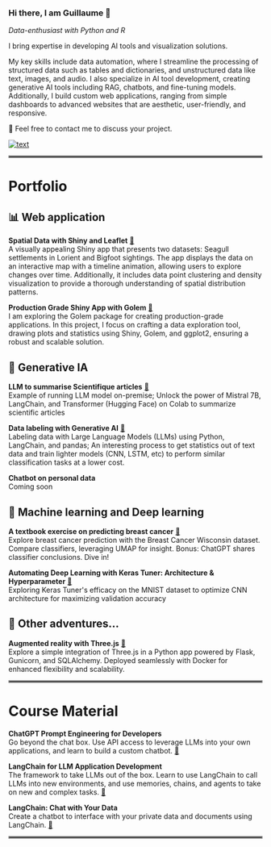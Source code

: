 ### Hi there, I am Guillaume 👋
<em>Data-enthusiast with Python and R</em>

I bring expertise in developing AI tools and visualization solutions.

My key skills include data automation, where I streamline the processing of structured data such as tables and dictionaries, and unstructured data like text, images, and audio. 
I also specialize in AI tool development, creating generative AI tools including RAG, chatbots, and fine-tuning models. 
Additionally, I build custom web applications, ranging from simple dashboards to advanced websites that are aesthetic, user-friendly, and responsive.

💬 Feel free to contact me to discuss your project.

[![text](https://img.shields.io/badge/LinkedIn-0077B5?style=for-the-badge&logo=linkedin&logoColor=white)](https://www.linkedin.com/in/guillaumejeffroy/)

<hr style="border:2px solid gray">

# Portfolio

## 📊 Web application 
**Spatial Data with Shiny and Leaflet** [🔗](https://github.com/Gjeffroy/leaflet_viewer_shiny/tree/main) <br> 
A visually appealing Shiny app that presents two datasets: Seagull settlements in Lorient and Bigfoot sightings. The app displays the data on an interactive map with a timeline animation, allowing users to explore changes over time. Additionally, it includes data point clustering and density visualization to provide a thorough understanding of spatial distribution patterns.

**Production Grade Shiny App with Golem** [🔗](https://github.com/Gjeffroy/shiny-production-golem) <br>
I am exploring the Golem package for creating production-grade applications. In this project, I focus on crafting a data exploration tool, drawing plots and statistics using Shiny, Golem, and ggplot2, ensuring a robust and scalable solution.

## 🤖 Generative IA 
**LLM to summarise Scientifique articles** [🔗](https://github.com/Gjeffroy/Mistral7b_scientific_article) <br>
Example of running LLM model on-premise; Unlock the power of Mistral 7B, LangChain, and Transformer (Hugging Face) on Colab to summarize scientific articles  

**Data labeling with Generative AI** [🔗](https://github.com/Gjeffroy/labelling_data_with_llm/tree/main) <br>
Labeling data with Large Language Models (LLMs) using Python, LangChain, and pandas; An interesting process to get statistics out of text data and train lighter models (CNN, LSTM, etc) to perform similar classification tasks at a lower cost.

**Chatbot on personal data**  <br>
Coming soon

## 🧠 Machine learning and Deep learning 
**A textbook exercise on predicting breast cancer** [🔗](https://github.com/Gjeffroy/breast_cancer_classification) <br>
Explore breast cancer prediction with the Breast Cancer Wisconsin dataset. Compare classifiers, leveraging UMAP for insight. Bonus: ChatGPT shares classifier conclusions. Dive in!   

**Automating Deep Learning with Keras Tuner: Architecture & Hyperparameter** [🔗](https://github.com/Gjeffroy/hyperparam_autotuning_keras/tree/main) <br>
Exploring Keras Tuner's efficacy on the MNIST dataset to optimize CNN architecture for maximizing validation accuracy   

## 🎒 Other adventures...

**Augmented reality with Three.js** [🔗](https://github.com/Gjeffroy/AR_with_threejs) <br>
Explore a simple integration of Three.js in a Python app powered by Flask, Gunicorn, and SQLAlchemy. Deployed seamlessly with Docker for enhanced flexibility and scalability. 




<hr style="border:2px solid gray">

# Course Material

**ChatGPT Prompt Engineering for Developers** <br>
Go beyond the chat box. Use API access to leverage LLMs into your own applications, and learn to build a custom chatbot.  [🔗](https://github.com/Gjeffroy/chatgpt-prompt-engineering-for-developers)

**LangChain for LLM Application Development** <br>
The framework to take LLMs out of the box. Learn to use LangChain to call LLMs into new environments, and use memories, chains, and agents to take on new and complex tasks.  [🔗](https://github.com/Gjeffroy/langchain-for-llm-application-development)

**LangChain: Chat with Your Data** <br>
Create a chatbot to interface with your private data and documents using LangChain.  [🔗](https://github.com/Gjeffroy/langchain-chat-with-your-data)


<hr style="border:2px solid gray">



